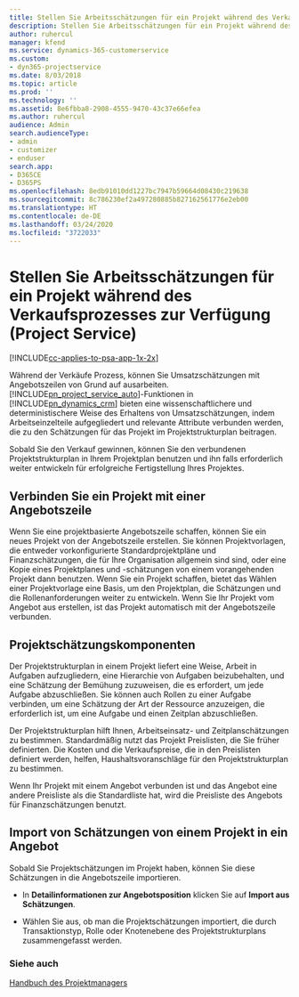 ```yaml
---
title: Stellen Sie Arbeitsschätzungen für ein Projekt während des Verkaufsprozesses zur Verfügung
description: Stellen Sie Arbeitsschätzungen für ein Projekt während des Verkaufsprozesses zur Verfügung (Project Service)
author: ruhercul
manager: kfend
ms.service: dynamics-365-customerservice
ms.custom:
- dyn365-projectservice
ms.date: 8/03/2018
ms.topic: article
ms.prod: ''
ms.technology: ''
ms.assetid: 8e6fbba8-2908-4555-9470-43c37e66efea
ms.author: ruhercul
audience: Admin
search.audienceType:
- admin
- customizer
- enduser
search.app:
- D365CE
- D365PS
ms.openlocfilehash: 8edb91010dd1227bc7947b59664d08430c219638
ms.sourcegitcommit: 8c786230ef2a497280885b827162561776e2eb00
ms.translationtype: HT
ms.contentlocale: de-DE
ms.lasthandoff: 03/24/2020
ms.locfileid: "3722033"
---
```

# <a name="provide-work-estimates-for-a-project-during-the-sales-process-project-service"></a>Stellen Sie Arbeitsschätzungen für ein Projekt während des Verkaufsprozesses zur Verfügung (Project Service)

[!INCLUDE[cc-applies-to-psa-app-1x-2x](../includes/cc-applies-to-psa-app-1x-2x.md)]

Während der Verkäufe Prozess, können Sie Umsatzschätzungen mit Angebotszeilen von Grund auf ausarbeiten. [!INCLUDE[pn_project_service_auto](../includes/pn-project-service-auto.md)]-Funktionen in [!INCLUDE[pn_dynamics_crm](../includes/pn-dynamics-crm.md)] bieten eine wissenschaftlichere und deterministischere Weise des Erhaltens von Umsatzschätzungen, indem Arbeitseinzelteile aufgegliedert und relevante Attribute verbunden werden, die zu den Schätzungen für das Projekt im Projektstrukturplan beitragen.  
  
 Sobald Sie den Verkauf gewinnen, können Sie den verbundenen Projektstrukturplan in Ihrem Projektplan benutzen und ihn falls erforderlich weiter entwickeln für erfolgreiche Fertigstellung Ihres Projektes.  
  
## <a name="link-a-project-to-a-quote-line"></a>Verbinden Sie ein Projekt mit einer Angebotszeile  
 Wenn Sie eine projektbasierte Angebotszeile schaffen, können Sie ein neues Projekt von der Angebotszeile erstellen. Sie können Projektvorlagen, die entweder vorkonfigurierte Standardprojektpläne und Finanzschätzungen, die für Ihre Organisation allgemein sind sind, oder eine Kopie eines Projektplanes und -schätzungen von einem vorangehenden Projekt dann benutzen. Wenn Sie ein Projekt schaffen, bietet das Wählen einer Projektvorlage eine Basis, um den Projektplan, die Schätzungen und die Rollenanforderungen weiter zu entwickeln. Wenn Sie Ihr Projekt vom Angebot aus erstellen, ist das Projekt automatisch mit der Angebotszeile verbunden.  
  
## <a name="project-estimate-components"></a>Projektschätzungskomponenten  
 Der Projektstrukturplan in einem Projekt liefert eine Weise, Arbeit in Aufgaben aufzugliedern, eine Hierarchie von Aufgaben beizubehalten, und eine Schätzung der Bemühung zuzuweisen, die es erfordert, um jede Aufgabe abzuschließen. Sie können auch Rollen zu einer Aufgabe verbinden, um eine Schätzung der Art der Ressource anzuzeigen, die erforderlich ist, um eine Aufgabe und einen Zeitplan abzuschließen.  
  
 Der Projektstrukturplan hilft Ihnen, Arbeitseinsatz- und Zeitplanschätzungen zu bestimmen. Standardmäßig nutzt das Projekt Preislisten, die Sie früher definierten. Die Kosten und die Verkaufspreise, die in den Preislisten definiert werden, helfen, Haushaltsvoranschläge für den Projektstrukturplan zu bestimmen.  
  
 Wenn Ihr Projekt mit einem Angebot verbunden ist und das Angebot eine andere Preisliste als die Standardliste hat, wird die Preisliste des Angebots für Finanzschätzungen benutzt.  
  
## <a name="import-estimates-from-a-project-into-a-quote"></a>Import von Schätzungen von einem Projekt in ein Angebot  
 Sobald Sie Projektschätzungen im Projekt haben, können Sie diese Schätzungen in die Angebotszeile importieren.  
  
-   In **Detailinformationen zur Angebotsposition** klicken Sie auf **Import aus Schätzungen**. 

-   Wählen Sie aus, ob man die Projektschätzungen importiert, die durch Transaktionstyp, Rolle oder Knotenebene des Projektstrukturplans zusammengefasst werden.  
  
### <a name="see-also"></a>Siehe auch  
 [Handbuch des Projektmanagers](../project-service/project-manager-guide.md)

